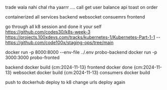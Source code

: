 trade wala nahi chal rha yaarrr ....
call get user balance api
toast on order

containerized all services
    backend
    websocket
    consuemrs
    frontend

go through all k8 session and done it  your self
    https://github.com/codes30/k8s-week-3
    https://projects.100xdevs.com/tracks/kubernetes-1/Kubernetes-Part-1-1
    --https://github.com/code100x/staging-ops/tree/main

docker run -p 8000:8000 --env-file ../.env probo-backend
docker run -p 3000:3000 probo-fronted


backend docker build {cm:2024-11-13}
frontend docker done {cm:2024-11-13}
websocket docker build {cm:2024-11-13}
consumers docker build

push to dockerhub
deploy to k8
change urls 
deploy again